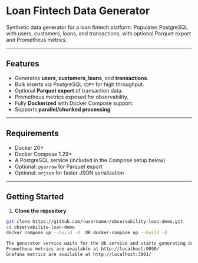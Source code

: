 # Loan Fintech Data Generator

Synthetic data generator for a loan fintech platform.
Populates PostgreSQL with users, customers, loans, and transactions, with optional Parquet export and Prometheus metrics.

---

## Features

- Generates **users, customers, loans**, and **transactions**.
- Bulk inserts via PostgreSQL `COPY` for high throughput.
- Optional **Parquet export** of transaction data.
- Prometheus metrics exposed for observability.
- Fully **Dockerized** with Docker Compose support.
- Supports **parallel/chunked processing**.

---

## Requirements

- Docker 20+
- Docker Compose 1.29+
- A PostgreSQL service (included in the Compose setup below)
- Optional: `pyarrow` for Parquet export
- Optional: `orjson` for faster JSON serialization

---

## Getting Started

1. **Clone the repository**

```bash
git clone https://github.com/<username>/observability-loan-demo.git
cd observability-loan-demo
docker compose up --build -d  OR docker-compose up --build -d

The generator service waits for the db service and starts generating data.
Prometheus metrics are available at http://localhost:9090/
Grafana metrics are available at http://localhost:3001/

